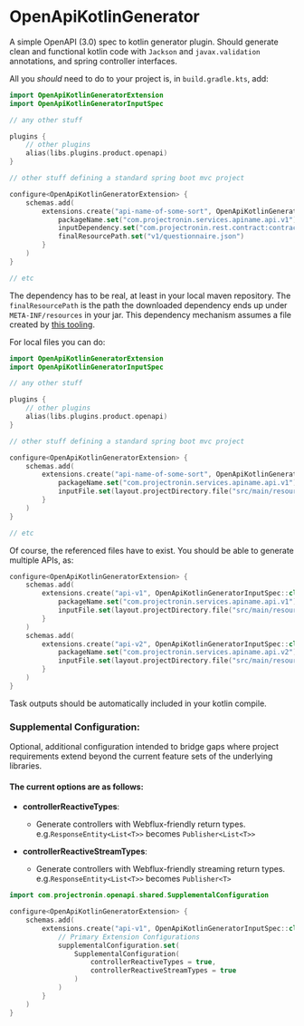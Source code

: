 # OpenApiKotlinGenerator

A simple OpenAPI (3.0) spec to kotlin generator plugin.  Should generate clean and functional kotlin code with
`Jackson` and `javax.validation` annotations, and spring controller interfaces.

All you _should_ need to do to your project is, in `build.gradle.kts`, add:

```kotlin
import OpenApiKotlinGeneratorExtension
import OpenApiKotlinGeneratorInputSpec

// any other stuff

plugins {
    // other plugins
    alias(libs.plugins.product.openapi)
}

// other stuff defining a standard spring boot mvc project

configure<OpenApiKotlinGeneratorExtension> {
    schemas.add(
        extensions.create("api-name-of-some-sort", OpenApiKotlinGeneratorInputSpec::class.java).apply {
            packageName.set("com.projectronin.services.apiname.api.v1")
            inputDependency.set("com.projectronin.rest.contract:contract-rest-questionnaire:1.0.0")
            finalResourcePath.set("v1/questionnaire.json")
        }
    )
}

// etc
```

The dependency has to be real, at least in your local maven repository.  The `finalResourcePath` is the path the downloaded dependency ends up under `META-INF/resources` in your jar.
This dependency mechanism assumes a file created by [this tooling](https://github.com/projectronin/ronin-contract-rest-tooling).

For local files you can do:

```kotlin
import OpenApiKotlinGeneratorExtension
import OpenApiKotlinGeneratorInputSpec

// any other stuff

plugins {
    // other plugins
    alias(libs.plugins.product.openapi)
}

// other stuff defining a standard spring boot mvc project

configure<OpenApiKotlinGeneratorExtension> {
    schemas.add(
        extensions.create("api-name-of-some-sort", OpenApiKotlinGeneratorInputSpec::class.java).apply {
            packageName.set("com.projectronin.services.apiname.api.v1")
            inputFile.set(layout.projectDirectory.file("src/main/resources/META-INF/resources/v1/apiname.yml"))
        }
    )
}

// etc
```

Of course, the referenced files have to exist.  You should be able to generate multiple APIs, as:

```kotlin
configure<OpenApiKotlinGeneratorExtension> {
    schemas.add(
        extensions.create("api-v1", OpenApiKotlinGeneratorInputSpec::class.java).apply {
            packageName.set("com.projectronin.services.apiname.api.v1")
            inputFile.set(layout.projectDirectory.file("src/main/resources/META-INF/resources/v1/apiname.yml"))
        }
    )
    schemas.add(
        extensions.create("api-v2", OpenApiKotlinGeneratorInputSpec::class.java).apply {
            packageName.set("com.projectronin.services.apiname.api.v2")
            inputFile.set(layout.projectDirectory.file("src/main/resources/META-INF/resources/v2/apiname.yml"))
        }
    )
}
```

Task outputs should be automatically included in your kotlin compile.

### Supplemental Configuration:
Optional, additional configuration intended to bridge gaps where project requirements extend beyond the current feature
sets of the underlying libraries.

#### The current options are as follows:
* **controllerReactiveTypes**:
  * Generate controllers with Webflux-friendly return types.<br>
   e.g.`ResponseEntity<List<T>>` becomes `Publisher<List<T>>`


* **controllerReactiveStreamTypes**:
  * Generate controllers with Webflux-friendly streaming return types.<br>
  e.g.`ResponseEntity<List<T>>` becomes `Publisher<T>`


```kotlin
import com.projectronin.openapi.shared.SupplementalConfiguration

configure<OpenApiKotlinGeneratorExtension> {
    schemas.add(
        extensions.create("api-v1", OpenApiKotlinGeneratorInputSpec::class.java).apply {
            // Primary Extension Configurations
            supplementalConfiguration.set(
                SupplementalConfiguration(
                    controllerReactiveTypes = true,
                    controllerReactiveStreamTypes = true
                )
            )
        }
    )
}
```